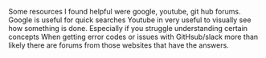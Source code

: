Some resources I found helpful were google, youtube, git hub forums.
Google is useful for quick searches
Youtube in very useful to visually see how something is done. Especially if you struggle understanding certain concepts
When getting error codes or issues with GitHsub/slack more than likely there are forums from those websites that have the answers.
